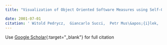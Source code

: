 ```yaml
---
title: "Visualization of Object Oriented Software Measures using Self-Organizing Maps"

date: 2001-07-01
citation: ' Witold Pedrycz,  Giancarlo Succi,  Petr Mus\&apos;{i}lek,  Xiao Bai, &quot;Visualization of Object Oriented Software Measures using Self-Organizing Maps.&quot;, 2001.'
---
```

Use [Google Scholar](https://scholar.google.com/scholar?q=Visualization+of+Object+Oriented+Software+Measures+using+Self+Organizing+Maps){:target="_blank"} for full citation